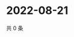 # 2022-08-21

共 0 条

<!-- BEGIN WEIBO -->
<!-- 最后更新时间 Sun Aug 21 2022 15:14:44 GMT+0800 (China Standard Time) -->

<!-- END WEIBO -->
